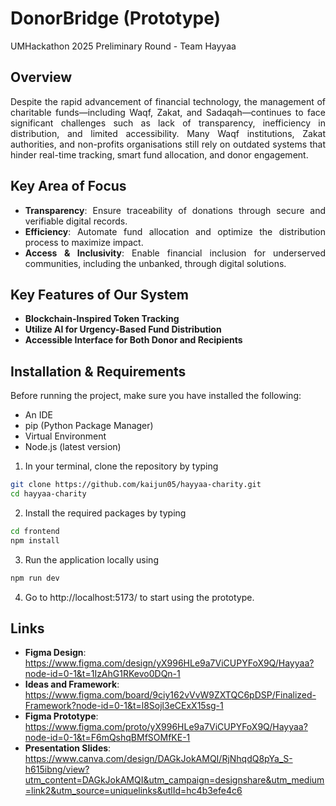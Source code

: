 # **DonorBridge (Prototype)**
UMHackathon 2025 Preliminary Round - Team Hayyaa

## **Overview**
<div align="justify">
<p>
Despite the rapid advancement of financial technology, the management of charitable funds—including
Waqf, Zakat, and Sadaqah—continues to face significant challenges such as lack of transparency,
inefficiency in distribution, and limited accessibility. Many Waqf institutions, Zakat authorities, and
non-profits organisations still rely on outdated systems that hinder real-time tracking, smart fund
allocation, and donor engagement.
</p>
</div>

## **Key Area of Focus**
<div align="justify">
<ul>
  <li>
    <strong>Transparency</strong>: Ensure traceability of donations through secure and verifiable digital records.
  </li>
  <li>
    <strong>Efficiency</strong>: Automate fund allocation and optimize the distribution process to maximize impact.
  </li>
  <li>
    <strong>Access & Inclusivity</strong>: Enable financial inclusion for underserved communities, including the
unbanked, through digital solutions.
  </li>
</ul>
</div>

## **Key Features of Our System**
<div align="justify"> 
<ul>
  <li>
    <strong>Blockchain-Inspired Token Tracking</strong>
  </li>
  <li>
    <strong>Utilize AI for Urgency-Based Fund Distribution</strong>
  </li>
  <li>
    <strong>Accessible Interface for Both Donor and Recipients</strong>
  </li>
</ul>
</div>

## **Installation & Requirements**
Before running the project, make sure you have installed the following:
* An IDE
* pip (Python Package Manager)
* Virtual Environment
* Node.js (latest version)

1. In your terminal, clone the repository by typing
```bash
git clone https://github.com/kaijun05/hayyaa-charity.git
cd hayyaa-charity
```
2. Install the required packages by typing
```bash
cd frontend
npm install
```
3. Run the application locally using
```bash
npm run dev
```
4. Go to http://localhost:5173/ to start using the prototype.

## **Links**
* **Figma Design**: https://www.figma.com/design/yX996HLe9a7ViCUPYFoX9Q/Hayyaa?node-id=0-1&t=1IzAhG1RKevo0DQn-1
* **Ideas and Framework**: https://www.figma.com/board/9ciy162vVvW9ZXTQC6pDSP/Finalized-Framework?node-id=0-1&t=l8Sojl3eCExX15sg-1
* **Figma Prototype**: https://www.figma.com/proto/yX996HLe9a7ViCUPYFoX9Q/Hayyaa?node-id=0-1&t=F6mQshqBMfSOMfKE-1
* **Presentation Slides**: https://www.canva.com/design/DAGkJokAMQI/RjNhqdQ8pYa_S-h615ibng/view?utm_content=DAGkJokAMQI&utm_campaign=designshare&utm_medium=link2&utm_source=uniquelinks&utlId=hc4b3efe4c6
